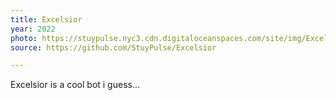 ```yaml
---
title: Excelsior
year: 2022
photo: https://stuypulse.nyc3.cdn.digitaloceanspaces.com/site/img/Excelsior.JPG
source: https://github.com/StuyPulse/Excelsior 

---
```


Excelsior is a cool bot i guess...
